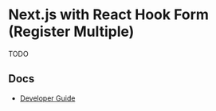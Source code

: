 # Next.js with React Hook Form (Register Multiple)

TODO

## Docs

- [Developer Guide](/DEVELOPER.md)
